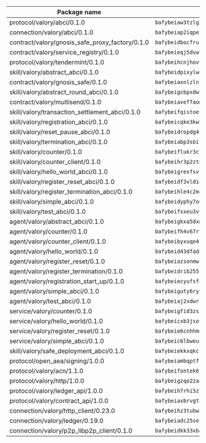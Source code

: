 | Package name                                                  | Package hash                                                  |
| ------------------------------------------------------------- | ------------------------------------------------------------- |
| protocol/valory/abci/0.1.0                                    | `bafybeiaw3tzlg3rkvnn5fcufblktmfwngmxugn4yo7pyjp76zz6aqtqcay` |
| connection/valory/abci/0.1.0                                  | `bafybeiap2iqpexya667merizj6h75267zurbbxhzcijrxu6hdt2wmkrhai` |
| contract/valory/gnosis_safe_proxy_factory/0.1.0               | `bafybeidbocfrust66bagafrzqiniyv2p7kp3i5tgpuiepmuztsnjin2qpe` |
| contract/valory/service_registry/0.1.0                        | `bafybeieqj5dvwttrxigie6kffbhysfjimapbp7zhsgojyukxsjns2dtkny` |
| protocol/valory/tendermint/0.1.0                              | `bafybeihcnjhovvyyfbkuw5sjyfx2lfd4soeocfqzxz54g67333m6nk5gxq` |
| skill/valory/abstract_abci/0.1.0                              | `bafybeidpixylwoisuciygaqnerwfk4wnbropwc2ghvtlmqusqxe6pyz5iu` |
| contract/valory/gnosis_safe/0.1.0                             | `bafybeiaxnlzlnlb34ud6wrsm2el477xnubhpe36gh4pcvmvurfz2uafbve` |
| skill/valory/abstract_round_abci/0.1.0                        | `bafybeigcbpxdwhxhkooulk4avszblgu3cn5kz7fksule3zcdyorm6jjv54` |
| contract/valory/multisend/0.1.0                               | `bafybeiaveffaomsnmsc5hx62o77u7ilma6eipox7m5lrwa56737ektva3i` |
| skill/valory/transaction_settlement_abci/0.1.0                | `bafybeifqistoejci7xy3jaq7h25g5ehj2dvq4chov75bnvrx2rydehxr4u` |
| skill/valory/registration_abci/0.1.0                          | `bafybeicqke3kwblnw4byy5toycleb5g2naxuqcgjlqz3iixkvyt4vzwyzm` |
| skill/valory/reset_pause_abci/0.1.0                           | `bafybeidropdg45bvb2htakt255rv66q65ewndmpgulln62qwrpa7knu63m` |
| skill/valory/termination_abci/0.1.0                           | `bafybeiabp3sbitvuplhlhnmfyns6m5pg7gqddz33egum2sxvde6v2w5ma4` |
| skill/valory/counter/0.1.0                                    | `bafybeiflukr3ctanj5sqpvzxtejpk3sbuffmkam2enmle5rqx2huuu4jdy` |
| skill/valory/counter_client/0.1.0                             | `bafybeihr3p2ztqpbgzuo4xi7gwq4hjcc3khibirritnxkajaugshlzxjke` |
| skill/valory/hello_world_abci/0.1.0                           | `bafybeigrexfsvsxbo4pegkkss6wczorymvlbunj4qy7odo6xxii56wl4ba` |
| skill/valory/register_reset_abci/0.1.0                        | `bafybeidf3vldiqlbdij7zwnu25j7aonyq53vn2ppvofscqleqy5njegh2u` |
| skill/valory/register_termination_abci/0.1.0                  | `bafybeihle4c2moob3fqvekdzruaveaszyscfgwvz5sgh3lkybihkchmoii` |
| skill/valory/simple_abci/0.1.0                                | `bafybeidyphy7o6nncrxcqdepzx3xggs3puvijfdpqkvnwttu37yqjcfsbi` |
| skill/valory/test_abci/0.1.0                                  | `bafybeifxxeu3vyepe6kb75a2tagbfi466eo5mqeeee7jnhteqkz6txoye4` |
| agent/valory/abstract_abci/0.1.0                              | `bafybeigkxa5dxmjqrfhrpxewlgquphqpxlonwknpgcuxdrpva2gaen5g7i` |
| agent/valory/counter/0.1.0                                    | `bafybeifh4v67rt23jh5uyqajqvc7tzxsy7utelf7arux6zhphnv6hjynza` |
| agent/valory/counter_client/0.1.0                             | `bafybeibyxuqo4itomksd6wvr3loblr2ba4jxa4x3wvtgr3rofpl5xueaaa` |
| agent/valory/hello_world/0.1.0                                | `bafybeid43dfaddociu45aj7sylrckvw2xn23nbxhyo5tjlffzedy5igxu4` |
| agent/valory/register_reset/0.1.0                             | `bafybeiazsonmwkrxfrk65hcvq55hozhqpndixlvnvfkjr7jfp7zl35batm` |
| agent/valory/register_termination/0.1.0                       | `bafybeidrib255sx7dmh2jil7owof7wqwb45sqekym3hsx34e6ck3pb733e` |
| agent/valory/registration_start_up/0.1.0                      | `bafybeiecyufsf4eueovmkg4uc5y7hhssectpc7ndtpc5qbfzeoligblwca` |
| agent/valory/simple_abci/0.1.0                                | `bafybeiguty6ryb6dvu7ruzzkk7oci2666wa5m4rvw2g5gi7gpek5w4i2vm` |
| agent/valory/test_abci/0.1.0                                  | `bafybeiaj2xdwri2uevvscan5thb6adndhgvkt75mrjvbxmqwopn2jttbtm` |
| service/valory/counter/0.1.0                                  | `bafybeigfid3zs3mctvxy7ztxbndz2is542oxcz2hznh4lfvtqimov4dhlu` |
| service/valory/hello_world/0.1.0                              | `bafybeicxb3jsovqzvtxn65gmmaxxusi76yvu3g22k27zxwcvg77wae4mra` |
| service/valory/register_reset/0.1.0                           | `bafybeie6cnhhmonda526zb33hdwiu4ldomu423ffmxrebnqrwb77g7sonm` |
| service/valory/simple_abci/0.1.0                              | `bafybeic6lbweunggst4pdsd7rvispilpadb3plmc4pjufe4wlfhd4jqhfy` |
| skill/valory/safe_deployment_abci/0.1.0                       | `bafybeiekkxqkcczxcmadpkpdyeaj7zstss4ukml7i7zmcy6lojiqqatani` |
| protocol/open_aea/signing/1.0.0                               | `bafybeiambqptflge33eemdhis2whik67hjplfnqwieoa6wblzlaf7vuo44` |
| protocol/valory/acn/1.1.0                                     | `bafybeifontek6tvaecatoauiule3j3id6xoktpjubvuqi3h2jkzqg7zh7a` |
| protocol/valory/http/1.0.0                                    | `bafybeigzqo2zaakcjtzzsm6dh4x73v72xg6ctk6muyp5uq5ueb7y34fbxy` |
| protocol/valory/ledger_api/1.0.0                              | `bafybeih7rhi5zvfvwakx5ifgxsz2cfipeecsh7bm3gnudjxtvhrygpcftq` |
| protocol/valory/contract_api/1.0.0                            | `bafybeiaxbrvgtbdrh4lslskuxyp4awyr4whcx3nqq5yrr6vimzsxg5dy64` |
| connection/valory/http_client/0.23.0                          | `bafybeihz3tubwado7j3wlivndzzuj3c6fdsp4ra5r3nqixn3ufawzo3wii` |
| connection/valory/ledger/0.19.0                               | `bafybeiadc25se7dgnn4mufztwpzdono4xsfs45qknzdqyi3gckn6ccuv44` |
| connection/valory/p2p_libp2p_client/0.1.0                     | `bafybeidkk33xbga54szmitk6uwsi3ef56hbbdbuasltqtiyki34hgfpnxa` |
